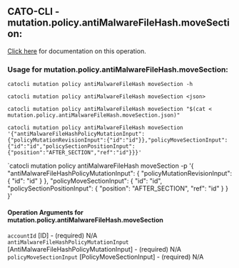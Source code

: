 
## CATO-CLI - mutation.policy.antiMalwareFileHash.moveSection:
[Click here](https://api.catonetworks.com/documentation/#mutation-mutation.policy.antiMalwareFileHash.moveSection) for documentation on this operation.

### Usage for mutation.policy.antiMalwareFileHash.moveSection:

`catocli mutation policy antiMalwareFileHash moveSection -h`

`catocli mutation policy antiMalwareFileHash moveSection <json>`

`catocli mutation policy antiMalwareFileHash moveSection "$(cat < mutation.policy.antiMalwareFileHash.moveSection.json)"`

`catocli mutation policy antiMalwareFileHash moveSection '{"antiMalwareFileHashPolicyMutationInput":{"policyMutationRevisionInput":{"id":"id"}},"policyMoveSectionInput":{"id":"id","policySectionPositionInput":{"position":"AFTER_SECTION","ref":"id"}}}'`

`catocli mutation policy antiMalwareFileHash moveSection -p '{
    "antiMalwareFileHashPolicyMutationInput": {
        "policyMutationRevisionInput": {
            "id": "id"
        }
    },
    "policyMoveSectionInput": {
        "id": "id",
        "policySectionPositionInput": {
            "position": "AFTER_SECTION",
            "ref": "id"
        }
    }
}'


#### Operation Arguments for mutation.policy.antiMalwareFileHash.moveSection ####

`accountId` [ID] - (required) N/A    
`antiMalwareFileHashPolicyMutationInput` [AntiMalwareFileHashPolicyMutationInput] - (required) N/A    
`policyMoveSectionInput` [PolicyMoveSectionInput] - (required) N/A    
